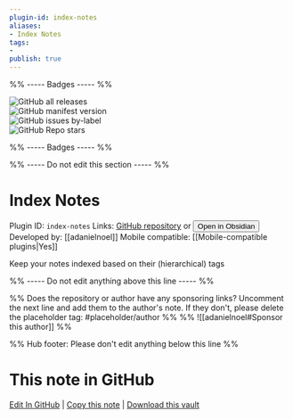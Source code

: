 ```yaml
---
plugin-id: index-notes
aliases:
- Index Notes
tags: 
- 
publish: true
---
```


%% ----- Badges ----- %%

![GitHub all releases](https://img.shields.io/github/downloads/adanielnoel/obsidian-index-notes/total?color=573E7A&logo=github&style=for-the-badge)   
![GitHub manifest version](https://img.shields.io/github/manifest-json/v/adanielnoel/obsidian-index-notes?color=573E7A&logo=github&style=for-the-badge)   
![GitHub issues by-label](https://img.shields.io/github/issues/adanielnoel/obsidian-index-notes/help%20wanted?color=573E7A&logo=github&style=for-the-badge)   
![GitHub Repo stars](https://img.shields.io/github/stars/adanielnoel/obsidian-index-notes?color=573E7A&logo=github&style=for-the-badge)

%% ----- Badges ----- %%

%% ----- Do not edit this section ----- %%

# Index Notes

Plugin ID: `index-notes`
Links: [GitHub repository](https://github.com/adanielnoel/obsidian-index-notes) or [<button id=HH>Open in Obsidian</button>](obsidian://show-plugin?id=index-notes)
Developed by: [[adanielnoel]]
Mobile compatible: [[Mobile-compatible plugins|Yes]]

Keep your notes indexed based on their (hierarchical) tags

%% ----- Do not edit anything above this line ----- %% 

%% Does the repository or author have any sponsoring links? Uncomment the next line and add them to the author's note. If they don't, please delete the placeholder tag: #placeholder/author %%
%% ![[adanielnoel#Sponsor this author]] %%

%% Hub footer: Please don't edit anything below this line %%

# This note in GitHub

<span class="git-footer">[Edit In GitHub](https://github.dev/obsidian-community/obsidian-hub/blob/main/02%20-%20Community%20Expansions/02.05%20All%20Community%20Expansions/Plugins/index-notes.md "git-hub-edit-note") | [Copy this note](https://raw.githubusercontent.com/obsidian-community/obsidian-hub/main/02%20-%20Community%20Expansions/02.05%20All%20Community%20Expansions/Plugins/index-notes.md "git-hub-copy-note") | [Download this vault](https://github.com/obsidian-community/obsidian-hub/archive/refs/heads/main.zip "git-hub-download-vault") </span>
